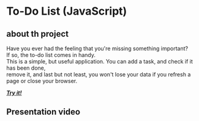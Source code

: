 # To-Do List (JavaScript)

## about th project
Have you ever had the feeling that you're missing something important? <br/>
If so, the to-do list comes in handy.  <br/>
This is a simple, but useful application. You can add a task, and check if it has been done, <br/>
remove it, and last but not least, you won't lose your data if you refresh a page or close your browser. <br/>

[***Try it!***]()

## Presentation video